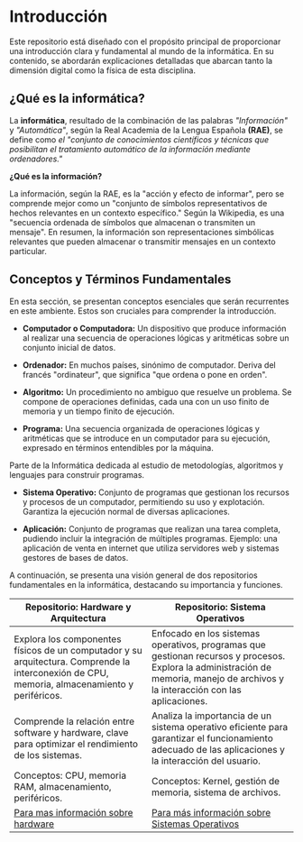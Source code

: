 # Introducción

Este repositorio está diseñado con el propósito principal de proporcionar una introducción clara y fundamental al mundo de la informática. En su contenido, se abordarán explicaciones detalladas que abarcan tanto la dimensión digital como la física de esta disciplina.

## ¿Qué es la informática?

La **informática**, resultado de la combinación de las palabras *"Información"* y *"Automática"*, según la Real Academia de la Lengua Española **(RAE)**, se define como *el "conjunto de conocimientos científicos y técnicas que posibilitan el tratamiento automático de la información mediante ordenadores."* 

**¿Qué es la información?**

La información, según la RAE, es la "acción y efecto de informar", pero se comprende mejor como un "conjunto de símbolos representativos de hechos relevantes en un contexto específico." Según la Wikipedia, es una "secuencia ordenada de símbolos que almacenan o transmiten un mensaje". En resumen, la información son representaciones simbólicas relevantes que pueden almacenar o transmitir mensajes en un contexto particular.

## Conceptos y Términos Fundamentales

En esta sección, se presentan conceptos esenciales que serán recurrentes en este ambiente. Estos son cruciales para comprender la introducción.

- **Computador o Computadora:** Un dispositivo que produce información al realizar una secuencia de operaciones lógicas y aritméticas sobre un conjunto inicial de datos.

- **Ordenador:** En muchos países, sinónimo de computador. Deriva del francés "ordinateur", que significa "que ordena o pone en orden".

- **Algoritmo:** Un procedimiento no ambiguo que resuelve un problema. Se compone de operaciones definidas, cada una con un uso finito de memoria y un tiempo finito de ejecución.

- **Programa:** Una secuencia organizada de operaciones lógicas y aritméticas que se introduce en un computador para su ejecución, expresado en términos entendibles por la máquina.


Parte de la Informática dedicada al estudio de metodologías, algoritmos y lenguajes para construir programas.

- **Sistema Operativo:** Conjunto de programas que gestionan los recursos y procesos de un computador, permitiendo su uso y explotación. Garantiza la ejecución normal de diversas aplicaciones.

- **Aplicación:** Conjunto de programas que realizan una tarea completa, pudiendo incluir la integración de múltiples programas. Ejemplo: una aplicación de venta en internet que utiliza servidores web y sistemas gestores de bases de datos.


A continuación, se presenta una visión general de dos repositorios fundamentales en la informática, destacando su importancia y funciones.

| **Repositorio: Hardware y Arquitectura** | **Repositorio: Sistema Operativos** |
|------------------------------------------|-------------------------------------|
| Explora los componentes físicos de un computador y su arquitectura. Comprende la interconexión de CPU, memoria, almacenamiento y periféricos. | Enfocado en los sistemas operativos, programas que gestionan recursos y procesos. Explora la administración de memoria, manejo de archivos y la interacción con las aplicaciones. |
| Comprende la relación entre software y hardware, clave para optimizar el rendimiento de los sistemas. | Analiza la importancia de un sistema operativo eficiente para garantizar el funcionamiento adecuado de las aplicaciones y la interacción del usuario. |
| Conceptos: CPU, memoria RAM, almacenamiento, periféricos. | Conceptos: Kernel, gestión de memoria, sistema de archivos. |
| [Para mas información sobre hardware](./hardware_y_arquitectura/README.md)| [Para más información sobre Sistemas Operativos](./sistemas_operativos/README.md) |





